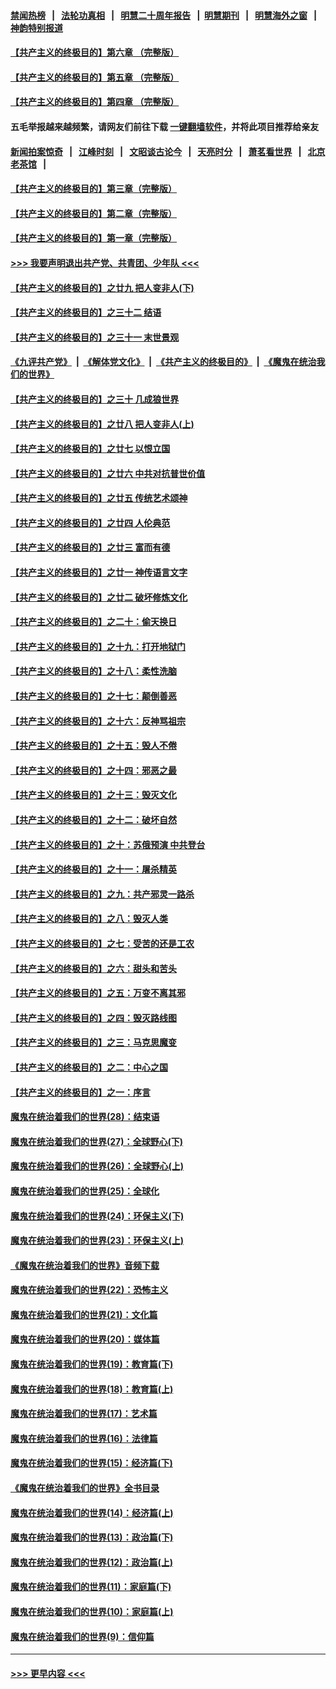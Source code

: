 #### [禁闻热榜](热点新闻.md?=0)  &nbsp;&nbsp;|&nbsp;&nbsp; [法轮功真相](https://github.com/gfw-breaker/truth/blob/master/README.md?=0) &nbsp;&nbsp;|&nbsp;&nbsp; [明慧二十周年报告](https://github.com/gfw-breaker/mh-reports/blob/master/README.md?=0) &nbsp;&nbsp;|&nbsp;&nbsp;[明慧期刊](https://github.com/gfw-breaker/mh-qikan) &nbsp;&nbsp;|&nbsp;&nbsp; [明慧海外之窗](https://github.com/gfw-breaker/mh-news/blob/master/README.md?=0) &nbsp;&nbsp;|&nbsp;&nbsp; [神韵特别报道](https://github.com/gfw-breaker/mh-news/blob/master/shenyun.md?=0)
#### [【共产主义的终极目的】第六章 （完整版）](../pages/nsc422/n11428913.md?t=03091603) 
#### [【共产主义的终极目的】第五章 （完整版）](../pages/nsc422/n11428912.md?t=03091603) 
#### [【共产主义的终极目的】第四章 （完整版）](../pages/nsc422/n11428907.md?t=03091603) 
#### 五毛举报越来越频繁，请网友们前往下载 [一键翻墙软件](https://github.com/gfw-breaker/ssr-accounts)，并将此项目推荐给亲友
#### [新闻拍案惊奇](https://github.com/gfw-breaker/banned-news/blob/master/pages/link4.md) &nbsp;&nbsp;|&nbsp;&nbsp; [江峰时刻](https://github.com/gfw-breaker/banned-news/blob/master/pages/link4.md) &nbsp;&nbsp;|&nbsp;&nbsp; [文昭谈古论今](https://github.com/gfw-breaker/banned-news/blob/master/pages/link4.md) &nbsp;&nbsp;|&nbsp;&nbsp; [天亮时分](https://github.com/gfw-breaker/banned-news/blob/master/pages/link4.md) &nbsp;&nbsp;|&nbsp;&nbsp; [萧茗看世界](https://github.com/gfw-breaker/banned-news/blob/master/pages/link4.md) &nbsp;&nbsp;|&nbsp;&nbsp; [北京老茶馆](https://github.com/gfw-breaker/banned-news/blob/master/pages/link4.md) &nbsp;&nbsp;|&nbsp;&nbsp; 
#### [【共产主义的终极目的】第三章（完整版）](../pages/nsc422/n11428848.md?t=03091603) 
#### [【共产主义的终极目的】第二章（完整版）](../pages/nsc422/n11428831.md?t=03091603) 
#### [【共产主义的终极目的】第一章（完整版）](../pages/nsc422/n11417651.md?t=03091603) 
#### [>>> 我要声明退出共产党、共青团、少年队 <<<](https://github.com/begood0513/goodnews/blob/master/quit/letter.md) 
#### [【共产主义的终极目的】之廿九 把人变非人(下)](../pages/nsc422/n11344140.md?t=03091603) 
#### [【共产主义的终极目的】之三十二 结语](../pages/nsc422/n11360535.md?t=03091603) 
#### [【共产主义的终极目的】之三十一 末世景观](../pages/nsc422/n11351129.md?t=03091603) 
#### [《九评共产党》](https://github.com/begood0513/9ping.md/blob/master/README.md) &nbsp;|&nbsp; [《解体党文化》](../../../../jtdwh.md/blob/master/README.md)  &nbsp;|&nbsp; [《共产主义的终极目的》](../../../../gczydzjmd.md/blob/master/README.md) &nbsp;|&nbsp; [《魔鬼在统治我们的世界》](../../../../mgztzwmdsj.md/blob/master/README.md) 
#### [【共产主义的终极目的】之三十 几成狼世界](../pages/nsc422/n11348280.md?t=03091603) 
#### [【共产主义的终极目的】之廿八 把人变非人(上)](../pages/nsc422/n11340492.md?t=03091603) 
#### [【共产主义的终极目的】之廿七 以恨立国](../pages/nsc422/n11336944.md?t=03091603) 
#### [【共产主义的终极目的】之廿六 中共对抗普世价值](../pages/nsc422/n11324785.md?t=03091603) 
#### [【共产主义的终极目的】之廿五 传统艺术颂神](../pages/nsc422/n11296396.md?t=03091603) 
#### [【共产主义的终极目的】之廿四 人伦典范](../pages/nsc422/n11296397.md?t=03091603) 
#### [【共产主义的终极目的】之廿三 富而有德](../pages/nsc422/n11283598.md?t=03091603) 
#### [【共产主义的终极目的】之廿一 神传语言文字](../pages/nsc422/n11263265.md?t=03091603) 
#### [【共产主义的终极目的】之廿二 破坏修炼文化](../pages/nsc422/n11245728.md?t=03091603) 
#### [【共产主义的终极目的】之二十：偷天换日](../pages/nsc422/n11238846.md?t=03091603) 
#### [【共产主义的终极目的】之十九：打开地狱门](../pages/nsc422/n11206376.md?t=03091603) 
#### [【共产主义的终极目的】之十八：柔性洗脑](../pages/nsc422/n11199994.md?t=03091603) 
#### [【共产主义的终极目的】之十七：颠倒善恶](../pages/nsc422/n11179782.md?t=03091603) 
#### [【共产主义的终极目的】之十六：反神骂祖宗](../pages/nsc422/n11166798.md?t=03091603) 
#### [【共产主义的终极目的】之十五：毁人不倦](../pages/nsc422/n11166792.md?t=03091603) 
#### [【共产主义的终极目的】之十四：邪恶之最](../pages/nsc422/n11150249.md?t=03091603) 
#### [【共产主义的终极目的】之十三：毁灭文化](../pages/nsc422/n11135227.md?t=03091603) 
#### [【共产主义的终极目的】之十二：破坏自然](../pages/nsc422/n11135214.md?t=03091603) 
#### [【共产主义的终极目的】之十：苏俄预演 中共登台](../pages/nsc422/n11118424.md?t=03091603) 
#### [【共产主义的终极目的】之十一：屠杀精英](../pages/nsc422/n11118442.md?t=03091603) 
#### [【共产主义的终极目的】之九：共产邪灵一路杀](../pages/nsc422/n11114139.md?t=03091603) 
#### [【共产主义的终极目的】之八：毁灭人类](../pages/nsc422/n11108503.md?t=03091603) 
#### [【共产主义的终极目的】之七：受苦的还是工农](../pages/nsc422/n11101809.md?t=03091603) 
#### [【共产主义的终极目的】之六：甜头和苦头](../pages/nsc422/n11096971.md?t=03091603) 
#### [【共产主义的终极目的】之五：万变不离其邪](../pages/nsc422/n11091285.md?t=03091603) 
#### [【共产主义的终极目的】之四：毁灭路线图](../pages/nsc422/n11086284.md?t=03091603) 
#### [【共产主义的终极目的】之三：马克思魔变](../pages/nsc422/n11061941.md?t=03091603) 
#### [【共产主义的终极目的】之二：中心之国](../pages/nsc422/n11047728.md?t=03091603) 
#### [【共产主义的终极目的】之一：序言](../pages/nsc422/n11086077.md?t=03091603) 
#### [魔鬼在统治着我们的世界(28)：结束语](../pages/nsc422/n10936246.md?t=03091603) 
#### [魔鬼在统治着我们的世界(27)：全球野心(下)](../pages/nsc422/n10928319.md?t=03091603) 
#### [魔鬼在统治着我们的世界(26)：全球野心(上)](../pages/nsc422/n10900318.md?t=03091603) 
#### [魔鬼在统治着我们的世界(25)：全球化](../pages/nsc422/n10788205.md?t=03091603) 
#### [魔鬼在统治着我们的世界(24)：环保主义(下)](../pages/nsc422/n10695307.md?t=03091603) 
#### [魔鬼在统治着我们的世界(23)：环保主义(上)](../pages/nsc422/n10688613.md?t=03091603) 
#### [《魔鬼在统治着我们的世界》音频下载](../pages/nsc422/n10635553.md?t=03091603) 
#### [魔鬼在统治着我们的世界(22)：恐怖主义](../pages/nsc422/n10614727.md?t=03091603) 
#### [魔鬼在统治着我们的世界(21)：文化篇](../pages/nsc422/n10597706.md?t=03091603) 
#### [魔鬼在统治着我们的世界(20)：媒体篇](../pages/nsc422/n10586579.md?t=03091603) 
#### [魔鬼在统治着我们的世界(19)：教育篇(下)](../pages/nsc422/n10564808.md?t=03091603) 
#### [魔鬼在统治着我们的世界(18)：教育篇(上)](../pages/nsc422/n10526970.md?t=03091603) 
#### [魔鬼在统治着我们的世界(17)：艺术篇](../pages/nsc422/n10499093.md?t=03091603) 
#### [魔鬼在统治着我们的世界(16)：法律篇](../pages/nsc422/n10485969.md?t=03091603) 
#### [魔鬼在统治着我们的世界(15)：经济篇(下)](../pages/nsc422/n10469975.md?t=03091603) 
#### [《魔鬼在统治着我们的世界》全书目录](../pages/nsc422/n10464261.md?t=03091603) 
#### [魔鬼在统治着我们的世界(14)：经济篇(上)](../pages/nsc422/n10457370.md?t=03091603) 
#### [魔鬼在统治着我们的世界(13)：政治篇(下)](../pages/nsc422/n10448270.md?t=03091603) 
#### [魔鬼在统治着我们的世界(12)：政治篇(上)](../pages/nsc422/n10444576.md?t=03091603) 
#### [魔鬼在统治着我们的世界(11)：家庭篇(下)](../pages/nsc422/n10440961.md?t=03091603) 
#### [魔鬼在统治着我们的世界(10)：家庭篇(上)](../pages/nsc422/n10435448.md?t=03091603) 
#### [魔鬼在统治着我们的世界(9)：信仰篇](../pages/nsc422/n10432159.md?t=03091603) 

----
#### [ >>> 更早内容 <<< ](../indexes/nsc422-earlier.md)

